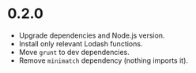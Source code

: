 # 0.2.0
- Upgrade dependencies and Node.js version.
- Install only relevant Lodash functions.
- Move `grunt` to dev dependencies.
- Remove `minimatch` dependency (nothing imports it).
